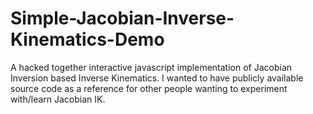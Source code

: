 # Simple-Jacobian-Inverse-Kinematics-Demo
A hacked together interactive javascript implementation of Jacobian Inversion based Inverse Kinematics. I wanted to have publicly available source code as a reference for other people wanting to experiment with/learn Jacobian IK.
